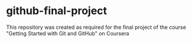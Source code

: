 # github-final-project
This repository was created as required for the final project of the course  "Getting Started with Git and GitHub" on Coursera
